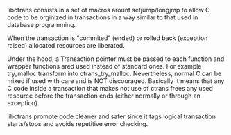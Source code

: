 libctrans consists in a set of macros arount setjump/longjmp to allow C code to be orginized in transactions in a way similar to that used in database programming.

When the transaction is "commited" (ended) or rolled back (exception raised) allocated resources are liberated.

Under the hood, a Transaction pointer must be passed to each function and wrapper functions ared used instead of standard ones. For example try_malloc transform into ctrans_try_malloc. Nevertheless, normal C can be mixed if used with care and is NOT discouraged. Basically it means that any C code inside a transaction that makes not use of ctrans frees any used resource before the transaction ends (either normally or through an exception). 

libctrans promote code cleaner and safer since it tags logical transaction starts/stops and avoids repetitive error checking.
